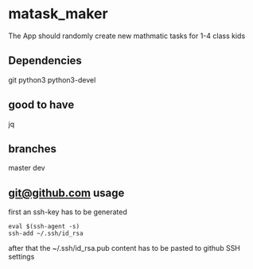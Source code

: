 # matask_maker
The App should randomly create new mathmatic tasks for 1-4 class kids

## Dependencies
git
python3
python3-devel


## good to have
jq

## branches
master
dev

## git@github.com usage
first an ssh-key has to be generated
```ssh-keygen -t rsa -b 4096 -C "<EMAIL>"
eval $(ssh-agent -s)
ssh-add ~/.ssh/id_rsa
```

after that the ~/.ssh/id_rsa.pub content has to be pasted to github SSH settings